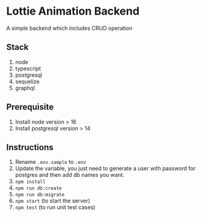 # Lottie Animation Backend

A simple backend which includes CRUD operation


## Stack

1. node
2. typescript
3. postgresql
4. sequelize
5. graphql

## Prerequisite

1. Install node version > 16
2. Install postgresql version > 14

## Instructions

1. Rename `.env.sample` to `.env`
2. Update the variable, you just need to generate a user with password for postgres and then add db names you want.
3. `npm install`
4. `npm run db:create`
5. `npm run db:migrate`
6. `npm start` (to start the server)
7. `npm test` (to run unit test cases)
